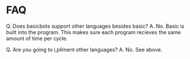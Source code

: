 # FAQ

Q. Does basicbots support other languages besides basic?
A. No. Basic is built into the program. This makes sure each program recieves the same amount of time per cycle.

Q. Are you going to i,pliment other languages?
A. No. See above.

